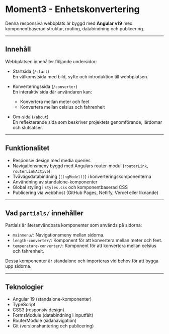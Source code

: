 # Moment3 -  Enhetskonvertering
Denna responsiva webbplats är byggd med **Angular v19** med komponentbaserad struktur, routing, databindning och publicering.

---

## Innehåll

Webbplatsen innehåller följande undersidor:

- Startsida (`/start`)  
  En välkomstsida med bild, syfte och introduktion till webbplatsen.

- Konverteringssida (`/converter`)  
  En interaktiv sida där användaren kan:
  - Konvertera mellan meter och feet
  - Konvertera mellan celsius och fahrenheit

- Om-sida (`/about`)  
  En reflekterande sida som beskriver projektets genomförande, lärdomar och slutsatser.

---

## Funktionalitet

- Responsiv design med media queries
- Navigationsmeny byggd med Angulars router-modul (`routerLink`, `routerLinkActive`)
- Tvåvägsdatabindning (`[(ngModel)]`) i konverteringskomponenterna
- Användning av standalone-komponenter
- Global styling i `styles.css` och komponentbaserad CSS
- Publicering via webbhost (GitHub Pages, Netlify, Vercel eller liknande)

---

## Vad `partials/` innehåller

Partials är återanvändbara komponenter som används på sidorna:

- `mainmenu/`: Navigationsmeny mellan sidorna.
- `length-converter/`: Komponent för att konvertera mellan meter och feet.
- `temperature-converter/`: Komponent för att konvertera mellan celsius och fahrenheit.

Dessa komponenter är standalone och importeras vid behov för att bygga upp sidorna.

---

## Teknologier

- Angular 19 (standalone-komponenter)
- TypeScript
- CSS3 (responsiv design)
- FormsModule (databindning i inputfält)
- RouterModule (sidanavigation)
- Git (versionshantering och publicering)
